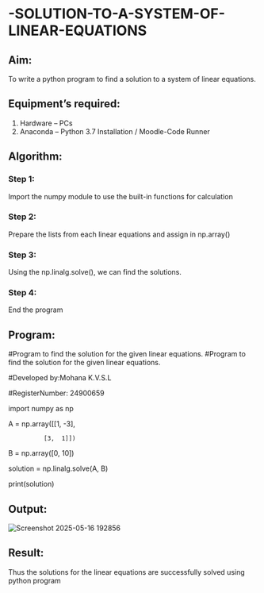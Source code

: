 # -SOLUTION-TO-A-SYSTEM-OF-LINEAR-EQUATIONS
## Aim:
To write a python program to find a solution to a system of linear equations.
## Equipment’s required:
1. 	Hardware – PCs
2. 	Anaconda – Python 3.7 Installation / Moodle-Code Runner
## Algorithm:
### Step 1: 
Import the numpy module to use the built-in functions for calculation
### Step 2: 
Prepare the lists from each linear equations and assign in np.array()
### Step 3: 
Using the np.linalg.solve(), we can find the solutions.
### Step 4: 
End the program
## Program:
#Program to find the solution for the given linear equations.
#Program to find the solution for the given linear equations.

#Developed by:Mohana K.V.S.L

#RegisterNumber: 24900659

import numpy as np

A = np.array([[1, -3],

              [3,  1]])
              
B = np.array([0, 10])

solution = np.linalg.solve(A, B)

print(solution)








## Output:

![Screenshot 2025-05-16 192856](https://github.com/user-attachments/assets/dd32817b-0d04-42ca-a54b-5a883115b626)

## Result: 
Thus the solutions for the linear equations are successfully solved using python program

